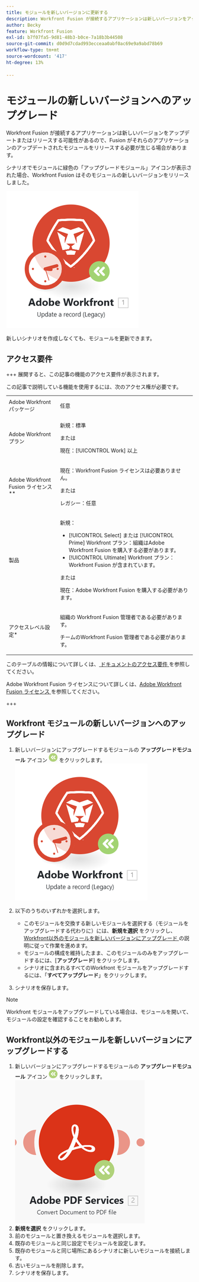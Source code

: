 ```yaml
---
title: モジュールを新しいバージョンに更新する
description: Workfront Fusion が接続するアプリケーションは新しいバージョンをアップデートまたはリリースする可能性があるので、Fusion がそれらのアプリケーションのアップデートされたモジュールをリリースする必要が生じる場合があります。
author: Becky
feature: Workfront Fusion
exl-id: b7f07fa5-9d81-48b3-b0ce-7a18b3b44508
source-git-commit: d0d9d7cdad993ecceaa0abf0ac69e9a9abd78b69
workflow-type: tm+mt
source-wordcount: '417'
ht-degree: 13%

---
```


# モジュールの新しいバージョンへのアップグレード

Workfront Fusion が接続するアプリケーションは新しいバージョンをアップデートまたはリリースする可能性があるので、Fusion がそれらのアプリケーションのアップデートされたモジュールをリリースする必要が生じる場合があります。

シナリオでモジュールに緑色の「アップグレードモジュール」アイコンが表示された場合、Workfront Fusion はそのモジュールの新しいバージョンをリリースしました。

![ 更新アイコン ](assets/update-indicator-workfront.png)

新しいシナリオを作成しなくても、モジュールを更新できます。

## アクセス要件

+++ 展開すると、この記事の機能のアクセス要件が表示されます。

この記事で説明している機能を使用するには、次のアクセス権が必要です。

<table style="table-layout:auto">
 <col> 
 <col> 
 <tbody> 
  <tr> 
   <td role="rowheader">Adobe Workfront パッケージ</td> 
   <td> <p>任意</p> </td> 
  </tr> 
  <tr data-mc-conditions=""> 
   <td role="rowheader">Adobe Workfront プラン</td> 
   <td> <p>新規：標準</p><p>または</p><p>現在：[!UICONTROL Work] 以上</p> </td> 
  </tr> 
  <tr> 
   <td role="rowheader">Adobe Workfront Fusion ライセンス**</td> 
   <td>
   <p>現在：Workfront Fusion ライセンスは必要ありません。</p>
   <p>または</p>
   <p>レガシー：任意 </p>
   </td> 
  </tr> 
  <tr> 
   <td role="rowheader">製品</td> 
   <td>
   <p>新規：</p> <ul><li>[!UICONTROL Select] または [!UICONTROL Prime] Workfront プラン：組織はAdobe Workfront Fusion を購入する必要があります。</li><li>[!UICONTROL Ultimate] Workfront プラン：Workfront Fusion が含まれています。</li></ul>
   <p>または</p>
   <p>現在：Adobe Workfront Fusion を購入する必要があります。</p>
   </td> 
  </tr>
  <tr data-mc-conditions=""> 
   <td role="rowheader">アクセスレベル設定*</td> 
   <td> 
     <p>組織の Workfront Fusion 管理者である必要があります。</p>
     <p>チームのWorkfront Fusion 管理者である必要があります。</p>
   </td> 
  </tr> 
   </td> 
  </tr> 
 </tbody> 
</table>

このテーブルの情報について詳しくは、[ ドキュメントのアクセス要件 ](/help/workfront-fusion/references/licenses-and-roles/access-level-requirements-in-documentation.md) を参照してください。

Adobe Workfront Fusion ライセンスについて詳しくは、[Adobe Workfront Fusion ライセンス ](/help/workfront-fusion/set-up-and-manage-workfront-fusion/licensing-operations-overview/license-automation-vs-integration.md) を参照してください。

+++

## Workfront モジュールの新しいバージョンへのアップグレード

1. 新しいバージョンにアップグレードするモジュールの **アップグレードモジュール** アイコン ![ アップグレードアイコン ](assets/upgrade-icon.png) をクリックします。
   ![ 更新アイコン ](assets/update-indicator-workfront.png)
1. 以下のうちのいずれかを選択します。

   * このモジュールを交換する新しいモジュールを選択する（モジュールをアップグレードする代わりに）には、**新規を選択** をクリックし、[Workfront以外のモジュールを新しいバージョンにアップグレード ](#upgrade-a-non-workfront-module-to-a-new-version) の説明に従って作業を進めます。
   * モジュールの構成を維持したまま、このモジュールのみをアップグレードするには、[**アップグレード**] をクリックします。
   * シナリオに含まれるすべてのWorkfront モジュールをアップグレードするには、「**すべてアップグレード**」をクリックします。

1. シナリオを保存します。

>[!NOTE]
>
>Workfront モジュールをアップグレードしている場合は、モジュールを開いて、モジュールの設定を確認することをお勧めします。

## Workfront以外のモジュールを新しいバージョンにアップグレードする

1. 新しいバージョンにアップグレードするモジュールの **アップグレードモジュール** アイコン ![ アップグレードアイコン ](assets/upgrade-icon.png) をクリックします。
   ![ 更新アイコン ](assets/update-indicator.png)
1. **新規を選択** をクリックします。
1. 前のモジュールと置き換えるモジュールを選択します。
1. 既存のモジュールと同じ設定でモジュールを設定します。
1. 既存のモジュールと同じ場所にあるシナリオに新しいモジュールを接続します。
1. 古いモジュールを削除します。
1. シナリオを保存します。

